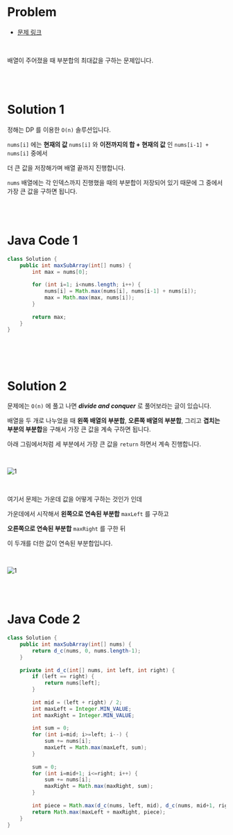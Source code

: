 # Problem

- [문제 링크](https://leetcode.com/problems/maximum-subarray/)

<br>

배열이 주어졌을 때 부분합의 최대값을 구하는 문제입니다.

<br><br>

# Solution 1

정해는 DP 를 이용한 `O(n)` 솔루션입니다.

`nums[i]` 에는 **현재의 값** `nums[i]` 와 **이전까지의 합 + 현재의 값** 인 `nums[i-1] + nums[i]` 중에서

더 큰 값을 저장해가며 배열 끝까지 진행합니다.

`nums` 배열에는 각 인덱스까지 진행했을 때의 부분합이 저장되어 있기 때문에 그 중에서 가장 큰 값을 구하면 됩니다.

<br><br>

# Java Code 1

```java
class Solution {
    public int maxSubArray(int[] nums) {
        int max = nums[0];
        
        for (int i=1; i<nums.length; i++) {
            nums[i] = Math.max(nums[i], nums[i-1] + nums[i]);
            max = Math.max(max, nums[i]);
        }
        
        return max;
    }
}
```

<br><br><br>

# Solution 2

문제에는 `O(n)` 에 풀고 나면 **_divide and conquer_** 로 풀어보라는 글이 있습니다.

배열을 두 개로 나누었을 때 **왼쪽 배열의 부분합**, **오른쪽 배열의 부분합**, 그리고 **겹치는 부분의 부분합**을 구해서 가장 큰 값을 계속 구하면 됩니다.

아래 그림에서처럼 세 부분에서 가장 큰 값을 `return` 하면서 계속 진행합니다.

<br>

![1](./image/maximum-subarray_1.png)

<br>

여기서 문제는 가운데 값을 어떻게 구하는 것인가 인데

가운데에서 시작해서 **왼쪽으로 연속된 부분합** `maxLeft` 를 구하고

**오른쪽으로 연속된 부분합** `maxRight` 를 구한 뒤

이 두개를 더한 값이 연속된 부분합입니다.

<br>

![1](./image/maximum-subarray_2.png)

<br><br>

# Java Code 2

```java
class Solution {
    public int maxSubArray(int[] nums) {
        return d_c(nums, 0, nums.length-1);
    }
    
    private int d_c(int[] nums, int left, int right) {
        if (left == right) {
            return nums[left];
        }
        
        int mid = (left + right) / 2;
        int maxLeft = Integer.MIN_VALUE;
        int maxRight = Integer.MIN_VALUE; 
        
        int sum = 0;
        for (int i=mid; i>=left; i--) {
            sum += nums[i];
            maxLeft = Math.max(maxLeft, sum);
        }
        
        sum = 0;
        for (int i=mid+1; i<=right; i++) {
            sum += nums[i];
            maxRight = Math.max(maxRight, sum);
        }
        
        int piece = Math.max(d_c(nums, left, mid), d_c(nums, mid+1, right));
        return Math.max(maxLeft + maxRight, piece);
    }
}
```